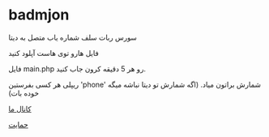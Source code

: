 # badmjon


 سورس ربات سلف شماره یاب متصل به دیتا


فایل هارو توی هاست آپلود کنید 


فایل main.php رو هر 5 دقیقه کرون جاب کنید.



ریپلی هر کسی بفرستین 'phone' شمارش براتون میاد.
(اگه شمارش تو دیتا نباشه میگه خوده بات)



[کانال ما](https://t.me/tm_err0r)



[حمایت](https://idpay.ir/errorapps)
